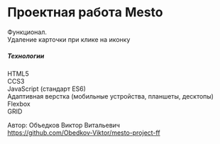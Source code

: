 # Проектная работа Mesto

Функционал.
<br>
Удаление карточки при клике на иконку

<h5>Технологии</h5>
HTML5
<br>
CCS3
<br>
JavaScript (стандарт ES6)
<br>
Адаптивная верстка (мобильные устройства, планшеты, десктопы)
<br>
Flexbox
<br>
GRID

Автор: Объедков Виктор Витальевич
<br>
<a>https://github.com/Obedkov-Viktor/mesto-project-ff</a>

